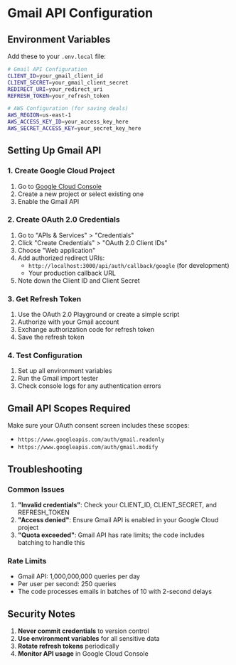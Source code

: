 # Gmail API Configuration

## Environment Variables

Add these to your `.env.local` file:

```bash
# Gmail API Configuration
CLIENT_ID=your_gmail_client_id
CLIENT_SECRET=your_gmail_client_secret
REDIRECT_URI=your_redirect_uri
REFRESH_TOKEN=your_refresh_token

# AWS Configuration (for saving deals)
AWS_REGION=us-east-1
AWS_ACCESS_KEY_ID=your_access_key_here
AWS_SECRET_ACCESS_KEY=your_secret_key_here
```

## Setting Up Gmail API

### 1. Create Google Cloud Project
1. Go to [Google Cloud Console](https://console.cloud.google.com/)
2. Create a new project or select existing one
3. Enable the Gmail API

### 2. Create OAuth 2.0 Credentials
1. Go to "APIs & Services" > "Credentials"
2. Click "Create Credentials" > "OAuth 2.0 Client IDs"
3. Choose "Web application"
4. Add authorized redirect URIs:
   - `http://localhost:3000/api/auth/callback/google` (for development)
   - Your production callback URL
5. Note down the Client ID and Client Secret

### 3. Get Refresh Token
1. Use the OAuth 2.0 Playground or create a simple script
2. Authorize with your Gmail account
3. Exchange authorization code for refresh token
4. Save the refresh token

### 4. Test Configuration
1. Set up all environment variables
2. Run the Gmail import tester
3. Check console logs for any authentication errors

## Gmail API Scopes Required

Make sure your OAuth consent screen includes these scopes:
- `https://www.googleapis.com/auth/gmail.readonly`
- `https://www.googleapis.com/auth/gmail.modify`

## Troubleshooting

### Common Issues
1. **"Invalid credentials"**: Check your CLIENT_ID, CLIENT_SECRET, and REFRESH_TOKEN
2. **"Access denied"**: Ensure Gmail API is enabled in your Google Cloud project
3. **"Quota exceeded"**: Gmail API has rate limits; the code includes batching to handle this

### Rate Limits
- Gmail API: 1,000,000,000 queries per day
- Per user per second: 250 queries
- The code processes emails in batches of 10 with 2-second delays

## Security Notes

1. **Never commit credentials** to version control
2. **Use environment variables** for all sensitive data
3. **Rotate refresh tokens** periodically
4. **Monitor API usage** in Google Cloud Console 
